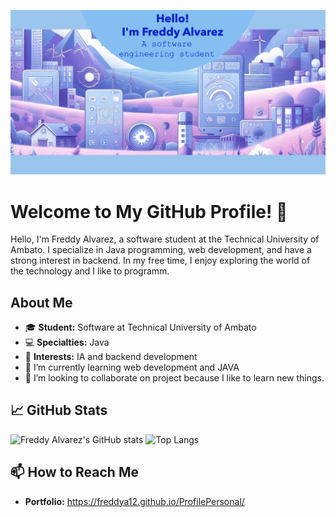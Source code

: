 
![Banner](banner.png)

# Welcome to My GitHub Profile! 👋

Hello, I'm Freddy Alvarez, a  software student at the Technical University of Ambato. I specialize in Java programming, web development, and have a strong interest in backend. 
In my free time, I enjoy exploring the world of the technology and I like to programm.

## About Me
- 🎓 **Student:** Software at Technical University of Ambato
- 💻 **Specialties:** Java
- 🤖 **Interests:** IA and backend development
- 🌱 I’m currently learning web development and JAVA
- 👯 I’m looking to collaborate on project because I like to learn new things.

## 📈 GitHub Stats
![Freddy Alvarez's GitHub stats](https://github-readme-stats.vercel.app/api?username=FreddyA12&show_icons=true&theme=radical) ![Top Langs](https://github-readme-stats.vercel.app/api/top-langs/?username=FreddyA12&layout=compact&theme=radical)

## 📫 How to Reach Me
- **Portfolio:** https://freddya12.github.io/ProfilePersonal/
